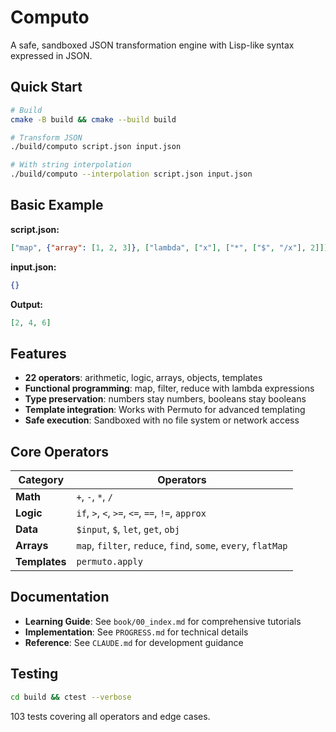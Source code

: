# Computo

A safe, sandboxed JSON transformation engine with Lisp-like syntax expressed in JSON.

## Quick Start

```bash
# Build
cmake -B build && cmake --build build

# Transform JSON
./build/computo script.json input.json

# With string interpolation
./build/computo --interpolation script.json input.json
```

## Basic Example

**script.json:**
```json
["map", {"array": [1, 2, 3]}, ["lambda", ["x"], ["*", ["$", "/x"], 2]]]
```

**input.json:**
```json
{}
```

**Output:**
```json
[2, 4, 6]
```

## Features

- **22 operators**: arithmetic, logic, arrays, objects, templates
- **Functional programming**: map, filter, reduce with lambda expressions  
- **Type preservation**: numbers stay numbers, booleans stay booleans
- **Template integration**: Works with Permuto for advanced templating
- **Safe execution**: Sandboxed with no file system or network access

## Core Operators

| Category | Operators |
|----------|-----------|
| **Math** | `+`, `-`, `*`, `/` |
| **Logic** | `if`, `>`, `<`, `>=`, `<=`, `==`, `!=`, `approx` |
| **Data** | `$input`, `$`, `let`, `get`, `obj` |
| **Arrays** | `map`, `filter`, `reduce`, `find`, `some`, `every`, `flatMap` |
| **Templates** | `permuto.apply` |

## Documentation

- **Learning Guide**: See `book/00_index.md` for comprehensive tutorials
- **Implementation**: See `PROGRESS.md` for technical details
- **Reference**: See `CLAUDE.md` for development guidance

## Testing

```bash
cd build && ctest --verbose
```

103 tests covering all operators and edge cases.